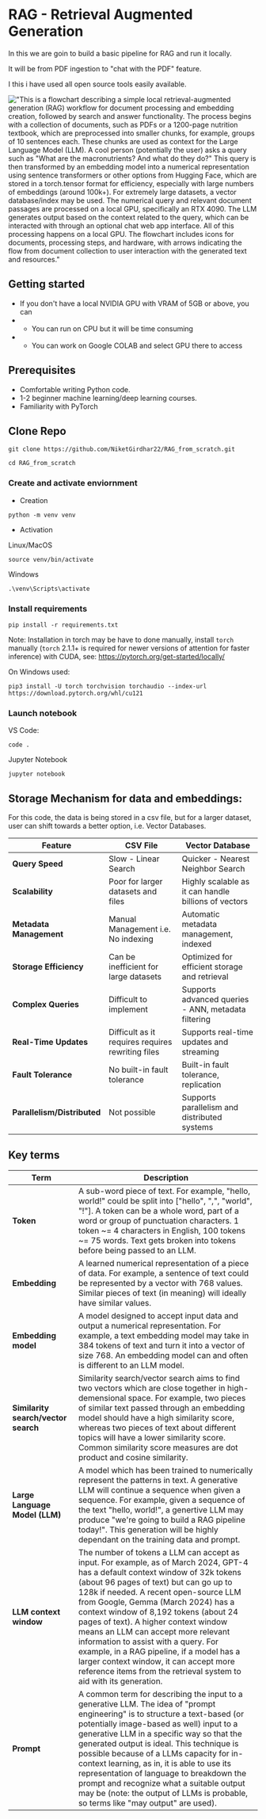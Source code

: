 # RAG - Retrieval Augmented Generation

In this we are goin to build a basic pipeline for RAG and run it locally.

It will be from PDF ingestion to "chat with the PDF" feature.

I this i have used all open source tools easily available.

!["This is a flowchart describing a simple local retrieval-augmented generation (RAG) workflow for document processing and embedding creation, followed by search and answer functionality. The process begins with a collection of documents, such as PDFs or a 1200-page nutrition textbook, which are preprocessed into smaller chunks, for example, groups of 10 sentences each. These chunks are used as context for the Large Language Model (LLM). A cool person (potentially the user) asks a query such as "What are the macronutrients? And what do they do?" This query is then transformed by an embedding model into a numerical representation using sentence transformers or other options from Hugging Face, which are stored in a torch.tensor format for efficiency, especially with large numbers of embeddings (around 100k+). For extremely large datasets, a vector database/index may be used. The numerical query and relevant document passages are processed on a local GPU, specifically an RTX 4090. The LLM generates output based on the context related to the query, which can be interacted with through an optional chat web app interface. All of this processing happens on a local GPU. The flowchart includes icons for documents, processing steps, and hardware, with arrows indicating the flow from document collection to user interaction with the generated text and resources."](images/simple-local-rag-workflow-flowchart.png)


## Getting started

- If you don't have a local NVIDIA GPU with VRAM of 5GB or above, you can 
- - You can run on CPU but it will be time consuming
- - You can work on Google COLAB and select GPU there to access

## Prerequisites

- Comfortable writing Python code. 
- 1-2 beginner machine learning/deep learning courses.
- Familiarity with PyTorch

## Clone Repo

```
git clone https://github.com/NiketGirdhar22/RAG_from_scratch.git
```

```
cd RAG_from_scratch
```

### Create  and activate enviornment

- Creation

```
python -m venv venv
```

- Activation

Linux/MacOS
```
source venv/bin/activate
```

Windows
```
.\venv\Scripts\activate
```

### Install requirements

```
pip install -r requirements.txt
```

Note: Installation in torch may be have to done manually, install `torch` manually (`torch` 2.1.1+ is required for newer versions of attention for faster inference) with CUDA, see: https://pytorch.org/get-started/locally/

On Windows used:

```
pip3 install -U torch torchvision torchaudio --index-url https://download.pytorch.org/whl/cu121
```

### Launch notebook

VS Code:

```
code .
```

Jupyter Notebook

```
jupyter notebook
```

## Storage Mechanism for data and embeddings:

For this code, the data is being stored in a csv file, but for a larger dataset, user can shift towards a better option, i.e. Vector Databases.

| **Feature** | **CSV File** | **Vector Database** |
| ----- | ----- | ----- |
| **Query Speed** | Slow - Linear Search | Quicker - Nearest Neighbor Search |
| **Scalability** | Poor for larger datasets and files | Highly scalable as it can handle billions of vectors |
| **Metadata Management** | Manual Management i.e. No indexing | Automatic metadata management, indexed |
| **Storage Efficiency** | Can be inefficient for large datasets | Optimized for efficient storage and retrieval |
| **Complex Queries** | Difficult to implement | Supports advanced queries - ANN, metadata filtering |
| **Real-Time Updates** | Difficult as it requires requires rewriting files | Supports real-time updates and streaming |
| **Fault Tolerance** | No built-in fault tolerance | Built-in fault tolerance, replication |
| **Parallelism/Distributed** | Not possible | Supports parallelism and distributed systems |

## Key terms

| Term | Description |
| ----- | ----- | 
| **Token** | A sub-word piece of text. For example, "hello, world!" could be split into ["hello", ",", "world", "!"]. A token can be a whole word, part of a word or group of punctuation characters. 1 token ~= 4 characters in English, 100 tokens ~= 75 words. Text gets broken into tokens before being passed to an LLM. |
| **Embedding** | A learned numerical representation of a piece of data. For example, a sentence of text could be represented by a vector with  768 values. Similar pieces of text (in meaning) will ideally have similar values. |
| **Embedding model** | A model designed to accept input data and output a numerical representation. For example, a text embedding model may take in 384  tokens of text and turn it into a vector of size 768. An embedding model can and often is different to an LLM model. |
| **Similarity search/vector search** | Similarity search/vector search aims to find two vectors which are close together in high-demensional space. For example,  two pieces of similar text passed through an embedding model should have a high similarity score, whereas two pieces of text about  different topics will have a lower similarity score. Common similarity score measures are dot product and cosine similarity. |
| **Large Language Model (LLM)** | A model which has been trained to numerically represent the patterns in text. A generative LLM will continue a sequence when given a sequence.  For example, given a sequence of the text "hello, world!", a genertive LLM may produce "we're going to build a RAG pipeline today!".  This generation will be highly dependant on the training data and prompt. |
| **LLM context window** | The number of tokens a LLM can accept as input. For example, as of March 2024, GPT-4 has a default context window of 32k tokens  (about 96 pages of text) but can go up to 128k if needed. A recent open-source LLM from Google, Gemma (March 2024) has a context  window of 8,192 tokens (about 24 pages of text). A higher context window means an LLM can accept more relevant information  to assist with a query. For example, in a RAG pipeline, if a model has a larger context window, it can accept more reference items  from the retrieval system to aid with its generation. |
| **Prompt** | A common term for describing the input to a generative LLM. The idea of "prompt engineering" is to structure a text-based  (or potentially image-based as well) input to a generative LLM in a specific way so that the generated output is ideal. This technique is  possible because of a LLMs capacity for in-context learning, as in, it is able to use its representation of language to breakdown  the prompt and recognize what a suitable output may be (note: the output of LLMs is probable, so terms like "may output" are used). | 